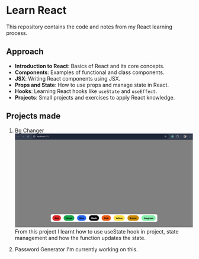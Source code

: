 # Learn React

This repository contains the code and notes from my React learning process.

## Approach
- **Introduction to React**: Basics of React and its core concepts.
- **Components**: Examples of functional and class components.
- **JSX**: Writing React components using JSX.
- **Props and State**: How to use props and manage state in React.
- **Hooks**: Learning React hooks like `useState` and `useEffect`.
- **Projects**: Small projects and exercises to apply React knowledge.

## Projects made
1. Bg Changer
![Background Changer](./images/bgChanger.png "Background Changer")
From this project I learnt how to use useState hook in project, state management and how the function updates the state.

2. Password Generator
I'm currently working on this.

